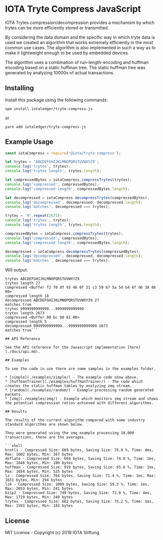 # IOTA Tryte Compress JavaScript

IOTA Trytes compression/decompression provides a mechanism by which trytes can be more efficiently stored or transmitted.

By considering the data domain and the specific way in which tryte data is used we created an algorithm that works extremely efficiently in the most common use cases. The algorithm is also implemented in such a way as to make it lightweight enough to be used by embedded devices.

The algorithm uses a combination of run-length-encoding and huffman encoding based on a static huffman tree. The static huffman tree was generated by analyzing 10000s of actual transactions.

## Installing

Install this package using the following commands:

```shell
npm install iotaledger/tryte-compress-js
```

or

```shell
yarn add iotaledger/tryte-compress-js
```

## Example Usage

```js
const iotaCompress = require('@iota/tryte-compress');

let trytes = 'ABCDEFGHIJKLMNOPQRSTUVWXYZ9';
console.log('trytes', trytes);
console.log('trytes length', trytes.length);

let compressedBytes = iotaCompress.compressTrytes(trytes);
console.log('compressed', compressedBytes);
console.log('compressed length', compressedBytes.length);

let decompressed = iotaCompress.decompressTrytes(compressedBytes);
console.log('decompressed', decompressed, decompressed.length);
console.log('matches', decompressed === trytes);

trytes = '9'.repeat(2673);
console.log('trytes', trytes);
console.log('trytes length', trytes.length);

compressedBytes = iotaCompress.compressTrytes(trytes);
console.log('compressed', compressedBytes);
console.log('compressed length', compressedBytes.length);

decompressed = iotaCompress.decompressTrytes(compressedBytes);
console.log('decompressed', decompressed, decompressed.length);
console.log('matches', decompressed === trytes);
```

Will output:

```shell
trytes ABCDEFGHIJKLMNOPQRSTUVWXYZ9
trytes length 27
compressed <Buffer f2 f0 df 93 46 0f 31 c3 59 b7 5a 54 b4 6f d6 38 06 00>
compressed length 18
decompressed ABCDEFGHIJKLMNOPQRSTUVWXYZ9 27
matches true
trytes 9999999999999...9999999999999
trytes length 2673
compressed <Buffer 80 bc 90 01 00>
compressed length 5
decompressed 9999999999999...9999999999999 2673
matches true```

## API Reference

See the API reference for the Javascript implementation [here](./docs/api.md).

## Examples

To see the code in use there are some samples in the examples folder.

* [simple](./examples/simple/) - The example code show above.
* [huffmanTrainer](./examples/huffmanTrainer/) - The code which creates the static huffman tables by analyzing zmq stream.
* [random](./examples/random/) - Example processing random generated packets.
* [zmq](./examples/zmq/) - Example which monitors zmq stream and shows the potential compression ratios achieved with different algorithms.

## Results

The results of the current algorithm compared with some industry standard algorithms are shown below.

They were generated using the zmq example processing 10,000 transactions, these are the averages.

```shell
brotli - Compressed Size: 669 bytes, Saving Size: 75.0 %, Time: 4ms, Max: 1602 bytes, Min: 167 bytes
deflate - Compressed Size: 694 bytes, Saving Size: 74.0 %, Time: 1ms, Max: 1646 bytes, Min: 180 bytes
huffman - Compressed Size: 919 bytes, Saving Size: 65.6 %, Time: 1ms, Max: 1654 bytes, Min: 525 bytes
lz - Compressed Size: 764 bytes, Saving Size: 71.4 %, Time: 1ms, Max: 1631 bytes, Min: 294 bytes
lz4 - Compressed Size: 1089 bytes, Saving Size: 59.3 %, Time: 1ms, Max: 2653 bytes, Min: 241 bytes
bzip2 - Compressed Size: 749 bytes, Saving Size: 72.0 %, Time: 4ms, Max: 1719 bytes, Min: 249 bytes
trytes - Compressed Size: 662 bytes, Saving Size: 75.2 %, Time: 1ms, Max: 1593 bytes, Min: 183 bytes
```

## License

MIT License - Copyright (c) 2019 IOTA Stiftung
